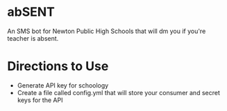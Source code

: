 # abSENT

An SMS bot for Newton Public High Schools that will dm you if you're teacher is absent.

# Directions to Use
- Generate API key for schoology
- Create a file called config.yml that will store your consumer and secret keys for the API